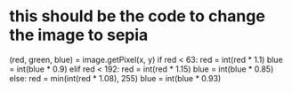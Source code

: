 # this should be the code to change the image to sepia

(red, green, blue) = image.getPixel(x, y)
if red < 63:
  red = int(red * 1.1)
  blue = int(blue * 0.9)
elif red < 192:
  red = int(red * 1.15)
  blue = int(blue * 0.85)
else:
  red = min(int(red * 1.08), 255)
  blue = int(blue * 0.93)
